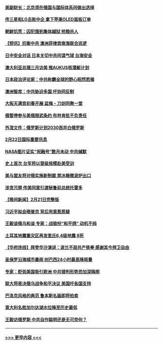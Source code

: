 #### [美副财长：北京须在俄国与国际体系间做出选择](../pages/prog202/a103655229.md?t=02230943) 
#### [传三星和LG击败中企 拿下苹果OLED面板订单](../pages/prog202/a103655169.md?t=02230943) 
#### [朝鲜饥荒：囚犯饿到集体越狱 抢粮杀人](../pages/prog202/a103655142.md?t=02230943) 
#### [【短讯】抗衡中共 澳洲菲律宾南海联合巡逻](../pages/prog202/a103655094.md?t=02230943) 
#### [日中安全对话 日本关切中共间谍气球 台海安全](../pages/prog202/a103655095.md?t=02230943) 
#### [澳大利亚总理三月访美 推AUKUS核潜艇计划](../pages/prog202/a103655093.md?t=02230943) 
#### [日本政治评论家：中共称霸全球的野心昭然若揭](../pages/prog202/a103655091.md?t=02230943) 
#### [澳洲智库：中共胁迫多国 吁协同反制](../pages/prog202/a103655088.md?t=02230943) 
#### [大阪天满宫初春开展 盆梅・刀剑同聚一堂](../pages/prog202/a103655097.md?t=02230943) 
#### [俄暂停参与美俄限武条约 布林肯批不负责任](../pages/prog202/a103654809.md?t=02230943) 
#### [外泄文件：俄罗斯计划2030吞并白俄罗斯](../pages/prog202/a103654862.md?t=02230943) 
#### [2月22日国际重要讯息](../pages/prog202/a103654874.md?t=02230943) 
#### [NASA图片证实“祝融号”数月未动 中共缄默](../pages/prog202/a103654868.md?t=02230943) 
#### [史上首次 台军将以营级规模赴美受训](../pages/prog202/a103654797.md?t=02230943) 
#### [美与盟友将对俄实施新制裁 禁冰箱微波炉出口](../pages/prog202/a103654770.md?t=02230943) 
#### [涉贪污罪 传美同意引渡秘鲁前总统托雷多](../pages/prog202/a103654759.md?t=02230943) 
#### [【晚间新闻】2月21日完整版](../pages/prog202/a103654651.md?t=02230943) 
#### [习近平拟会晤普京 背后用意惹质疑](../pages/prog202/a103654698.md?t=02230943) 
#### [王毅谈俄乌和谈 专家：战狼扮“和平鸽” 动机不纯](../pages/prog202/a103654668.md?t=02230943) 
#### [土耳其地震重灾区再发里氏6.4级地震 8死](../pages/prog202/a103654670.md?t=02230943) 
#### [【华府连线】拜登华沙演讲：波兰不屈共产铁拳 感谢其今捍卫自由](../pages/prog202/a103654663.md?t=02230943) 
#### [圣保罗沿海城市暴雨 创巴西24小时最高降雨量](../pages/prog202/a103654628.md?t=02230943) 
#### [专家：贬低美国吸引欧洲 中共错判形势恐加深隔阂](../pages/prog202/a103654595.md?t=02230943) 
#### [联大将表决俄乌战争和平决议 美国吁各国支持](../pages/prog202/a103654588.md?t=02230943) 
#### [巴洛克风格的典范 鲁本斯名画即将拍卖](../pages/prog202/a103654509.md?t=02230943) 
#### [意大利名胜加尔达湖水位降至历史最低](../pages/prog202/a103654504.md?t=02230943) 
#### [王毅访俄罗斯 中共自作聪明还是无可奈何？](../pages/prog202/a103654505.md?t=02230943) 

----
#### [ >>> 更早内容 <<< ](../indexes/prog202-earlier.md)
